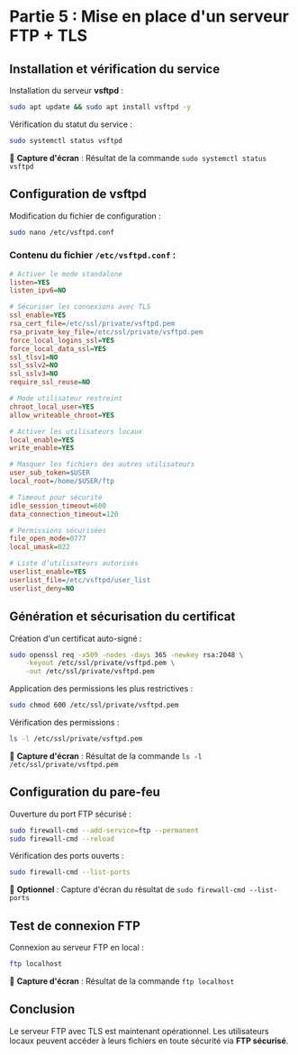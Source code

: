 # Partie 5 : Mise en place d'un serveur FTP + TLS

## Installation et vérification du service

Installation du serveur **vsftpd** :
```bash
sudo apt update && sudo apt install vsftpd -y
```

Vérification du statut du service :
```bash
sudo systemctl status vsftpd
```
📸 **Capture d'écran** : Résultat de la commande `sudo systemctl status vsftpd`

## Configuration de vsftpd

Modification du fichier de configuration :
```bash
sudo nano /etc/vsftpd.conf
```

### Contenu du fichier `/etc/vsftpd.conf` :

```ini
# Activer le mode standalone
listen=YES
listen_ipv6=NO

# Sécuriser les connexions avec TLS
ssl_enable=YES
rsa_cert_file=/etc/ssl/private/vsftpd.pem
rsa_private_key_file=/etc/ssl/private/vsftpd.pem
force_local_logins_ssl=YES
force_local_data_ssl=YES
ssl_tlsv1=NO
ssl_sslv2=NO
ssl_sslv3=NO
require_ssl_reuse=NO

# Mode utilisateur restreint
chroot_local_user=YES
allow_writeable_chroot=YES

# Activer les utilisateurs locaux
local_enable=YES
write_enable=YES

# Masquer les fichiers des autres utilisateurs
user_sub_token=$USER
local_root=/home/$USER/ftp

# Timeout pour sécurité
idle_session_timeout=600
data_connection_timeout=120

# Permissions sécurisées
file_open_mode=0777
local_umask=022

# Liste d’utilisateurs autorisés
userlist_enable=YES
userlist_file=/etc/vsftpd/user_list
userlist_deny=NO
```

## Génération et sécurisation du certificat

Création d'un certificat auto-signé :
```bash
sudo openssl req -x509 -nodes -days 365 -newkey rsa:2048 \
    -keyout /etc/ssl/private/vsftpd.pem \
    -out /etc/ssl/private/vsftpd.pem
```

Application des permissions les plus restrictives :
```bash
sudo chmod 600 /etc/ssl/private/vsftpd.pem
```

Vérification des permissions :
```bash
ls -l /etc/ssl/private/vsftpd.pem
```
📸 **Capture d'écran** : Résultat de la commande `ls -l /etc/ssl/private/vsftpd.pem`

## Configuration du pare-feu

Ouverture du port FTP sécurisé :
```bash
sudo firewall-cmd --add-service=ftp --permanent
sudo firewall-cmd --reload
```

Vérification des ports ouverts :
```bash
sudo firewall-cmd --list-ports
```
📸 **Optionnel** : Capture d'écran du résultat de `sudo firewall-cmd --list-ports`

## Test de connexion FTP

Connexion au serveur FTP en local :
```bash
ftp localhost
```
📸 **Capture d'écran** : Résultat de la commande `ftp localhost`

## Conclusion
Le serveur FTP avec TLS est maintenant opérationnel. Les utilisateurs locaux peuvent accéder à leurs fichiers en toute sécurité via **FTP sécurisé**.
